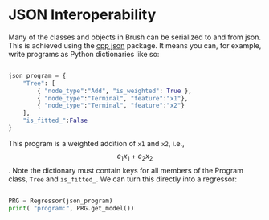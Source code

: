 # JSON Interoperability

Many of the classes and objects in Brush can be serialized to and from json. 
This is achieved using the [cpp json](https://github.com/nlohmann/json) package. 
It means you can, for example, write programs as Python dictionaries like so:


```python

json_program = {
    "Tree": [
        { "node_type":"Add", "is_weighted": True },
        { "node_type":"Terminal", "feature":"x1"},
        { "node_type":"Terminal", "feature":"x2"}
    ],
    "is_fitted_":False
}

```

This program is a weighted addition of `x1` and `x2`, i.e., $$c_1 x_1 + c_2 x_2$$. 
Note the dictionary must contain keys for all members of the Program class, `Tree` and `is_fitted_`. 
We can turn this directly into a regressor: 

```python

PRG = Regressor(json_program)
print( "program:", PRG.get_model())

```